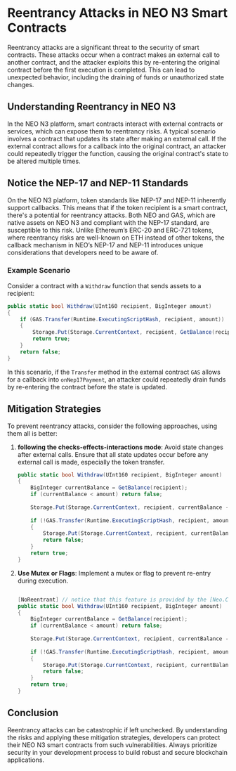 # Reentrancy Attacks in NEO N3 Smart Contracts

Reentrancy attacks are a significant threat to the security of smart contracts. These attacks occur when a contract makes an external call to another contract, and the attacker exploits this by re-entering the original contract before the first execution is completed. This can lead to unexpected behavior, including the draining of funds or unauthorized state changes.

## Understanding Reentrancy in NEO N3

In the NEO N3 platform, smart contracts interact with external contracts or services, which can expose them to reentrancy risks. A typical scenario involves a contract that updates its state after making an external call. If the external contract allows for a callback into the original contract, an attacker could repeatedly trigger the function, causing the original contract's state to be altered multiple times.

## Notice the NEP-17 and NEP-11 Standards

On the NEO N3 platform, token standards like NEP-17 and NEP-11 inherently support callbacks. This means that if the token recipient is a smart contract, there's a potential for reentrancy attacks. Both NEO and GAS, which are native assets on NEO N3 and compliant with the NEP-17 standard, are susceptible to this risk. Unlike Ethereum’s ERC-20 and ERC-721 tokens, where reentrancy risks are well-known on ETH instead of other tokens, the callback mechanism in NEO’s NEP-17 and NEP-11 introduces unique considerations that developers need to be aware of.

### Example Scenario

Consider a contract with a `Withdraw` function that sends assets to a recipient:

```csharp
public static bool Withdraw(UInt160 recipient, BigInteger amount)
{
    if (GAS.Transfer(Runtime.ExecutingScriptHash, recipient, amount))
    {
        Storage.Put(Storage.CurrentContext, recipient, GetBalance(recipient) - amount);
        return true;
    }
    return false;
}
```

In this scenario, if the `Transfer` method in the external contract `GAS` allows for a callback into `onNep17Payment`, an attacker could repeatedly drain funds by re-entering the contract before the state is updated.

## Mitigation Strategies

To prevent reentrancy attacks, consider the following approaches, using them all is better:

1. **following the checks-effects-interactions mode**:
   Avoid state changes after external calls. Ensure that all state updates occur before any external call is made, especially the token transfer.

   ```csharp
   public static bool Withdraw(UInt160 recipient, BigInteger amount)
   {
       BigInteger currentBalance = GetBalance(recipient);
       if (currentBalance < amount) return false;
       
       Storage.Put(Storage.CurrentContext, recipient, currentBalance - amount);
       
       if (!GAS.Transfer(Runtime.ExecutingScriptHash, recipient, amount))
       {
           Storage.Put(Storage.CurrentContext, recipient, currentBalance);
           return false;
       }
       return true;
   }
   ```

2. **Use Mutex or Flags**:
   Implement a mutex or flag to prevent re-entry during execution.

   ```csharp
   
   [NoReentrant] // notice that this feature is provided by the [Neo.Compiler.CSharp](https://github.com/neo-project/neo-devpack-dotnet/blob/08d0e6ae73ed4a1b4ec8d7d5b4adee5f4bedfdb8/src/Neo.SmartContract.Framework/Attributes/NoReentrantAttribute.cs)
   public static bool Withdraw(UInt160 recipient, BigInteger amount)
   {
       BigInteger currentBalance = GetBalance(recipient);
       if (currentBalance < amount) return false;
       
       Storage.Put(Storage.CurrentContext, recipient, currentBalance - amount);
       
       if (!GAS.Transfer(Runtime.ExecutingScriptHash, recipient, amount))
       {
           Storage.Put(Storage.CurrentContext, recipient, currentBalance);
           return false;
       }
       return true;
   }
   ```

## Conclusion

Reentrancy attacks can be catastrophic if left unchecked. By understanding the risks and applying these mitigation strategies, developers can protect their NEO N3 smart contracts from such vulnerabilities. Always prioritize security in your development process to build robust and secure blockchain applications.
